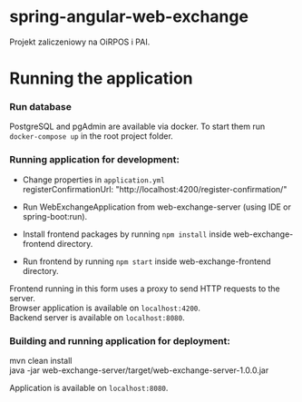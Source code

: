 # spring-angular-web-exchange
Projekt zaliczeniowy na OiRPOS i PAI.


# Running the application

### Run database

PostgreSQL and pgAdmin are available via docker. To start them run `docker-compose up` in the root project folder.

### Running application for development:
- Change properties in `application.yml`  
  registerConfirmationUrl: "http://localhost:4200/register-confirmation/"
 
- Run WebExchangeApplication from web-exchange-server (using IDE or spring-boot:run).
- Install frontend packages by running `npm install` inside web-exchange-frontend directory.
- Run frontend by running `npm start` inside web-exchange-frontend directory.

Frontend running in this form uses a proxy to send HTTP requests to the server.  
Browser application is available on `localhost:4200`.  
Backend server is available on `localhost:8080`.

### Building and running application for deployment:
mvn clean install  
java -jar web-exchange-server/target/web-exchange-server-1.0.0.jar

Application is available on `localhost:8080`.
